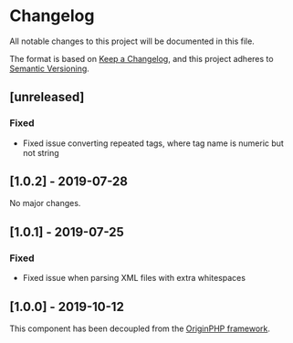 # Changelog

All notable changes to this project will be documented in this file.

The format is based on [Keep a Changelog](https://keepachangelog.com/en/1.0.0/),
and this project adheres to [Semantic Versioning](https://semver.org/spec/v2.0.0.html).

## [unreleased]

### Fixed

- Fixed issue converting repeated tags, where tag name is numeric but not string

## [1.0.2] - 2019-07-28

No major changes.

## [1.0.1] - 2019-07-25

### Fixed

- Fixed issue when parsing XML files with extra whitespaces

## [1.0.0] - 2019-10-12

This component has been decoupled from the [OriginPHP framework](https://www.originphp.com/).